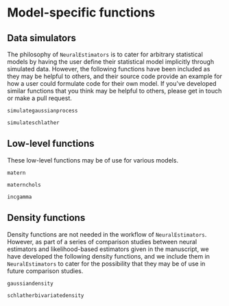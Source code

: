 # Model-specific functions


## Data simulators

The philosophy of `NeuralEstimators` is to cater for arbitrary statistical models by having the user define their statistical model implicitly through simulated data. However, the following functions have been included as they may be helpful to others, and their source code provide an example for how a user could formulate code for their own model. If you've developed similar functions that you think may be helpful to others, please get in touch or make a pull request.

```@docs
simulategaussianprocess

simulateschlather
```

## Low-level functions

These low-level functions may be of use for various models.

```@docs
matern

maternchols

incgamma
```


## Density functions

Density functions are not needed in the workflow of `NeuralEstimators`. However, as part of a series of comparison studies between neural estimators and likelihood-based estimators given in the manuscript, we have developed the following density functions, and we include them in `NeuralEstimators` to cater for the possibility that they may be of use in future comparison studies.

```@docs
gaussiandensity

schlatherbivariatedensity
```
